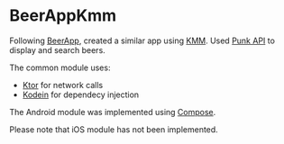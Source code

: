 # BeerAppKmm

Following [BeerApp](https://github.com/Barros9/BeerApp), created a similar app using [KMM](https://kotlinlang.org/docs/mpp-intro.html). 
Used [Punk API](https://punkapi.com/) to display and search beers.

The common module uses:
* [Ktor](https://ktor.io/docs/http-client-multiplatform.html#add-dependencies) for network calls 
* [Kodein](https://docs.kodein.org/kodein-di/7.10/core/install.html) for dependecy injection

The Android module was implemented using [Compose](https://developer.android.com/jetpack/compose).

Please note that iOS module has not been implemented.
